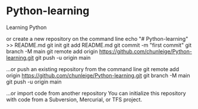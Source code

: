 # Python-learning
Learning Python


or create a new repository on the command line
echo "# Python-learning" >> README.md
git init
git add README.md
git commit -m "first commit"
git branch -M main
git remote add origin https://github.com/chunleige/Python-learning.git
git push -u origin main

…or push an existing repository from the command line
git remote add origin https://github.com/chunleige/Python-learning.git
git branch -M main
git push -u origin main

…or import code from another repository
You can initialize this repository with code from a Subversion, Mercurial, or TFS project.
